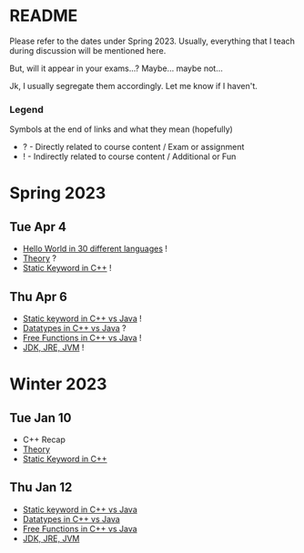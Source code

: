 # README
Please refer to the dates under Spring 2023. Usually, everything that I teach during discussion will be mentioned here.

But, will it appear in your exams...? Maybe... maybe not...

Jk, I usually segregate them accordingly. Let me know if I haven't.

### Legend
Symbols at the end of links and what they mean (hopefully)
- ? - Directly related to course content / Exam or assignment
- ! - Indirectly related to course content / Additional or Fun

# Spring 2023
## Tue Apr 4
- [Hello World in 30 different languages](https://www.geeksforgeeks.org/hello-world-in-30-different-languages/) !
- [Theory](Theory.md) ?
- [Static Keyword in C++](https://github.com/TejasViswa/PIC10B_Disc1B_Disc2B/blob/main/Week_1/static.md) !

## Thu Apr 6
- [Static keyword in C++ vs Java](Static_cpp_java.md) !
- [Datatypes in C++ vs Java](datatypes.md) ?
- [Free Functions in C++ vs Java](https://arne-mertz.de/2015/05/everything-in-a-class-c-is-not-java/) !
- [JDK, JRE, JVM](https://www.geeksforgeeks.org/differences-jdk-jre-jvm/) !

# Winter 2023
## Tue Jan 10
- C++ Recap
- [Theory](Theory.md)
- [Static Keyword in C++](https://github.com/TejasViswa/PIC10B_Disc1B_Disc2B/blob/main/Week_1/static.md)

## Thu Jan 12
- [Static keyword in C++ vs Java](Static_cpp_java.md)
- [Datatypes in C++ vs Java](datatypes.md)
- [Free Functions in C++ vs Java](https://arne-mertz.de/2015/05/everything-in-a-class-c-is-not-java/)
- [JDK, JRE, JVM](https://www.geeksforgeeks.org/differences-jdk-jre-jvm/)
